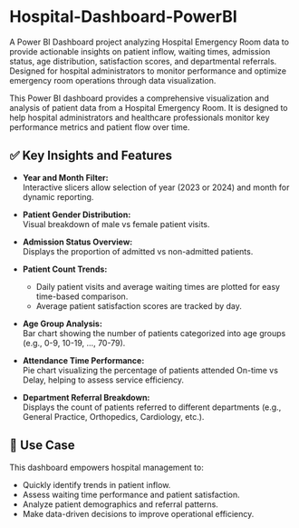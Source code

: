 # Hospital-Dashboard-PowerBI
A Power BI Dashboard project analyzing Hospital Emergency Room data to provide actionable insights on patient inflow, waiting times, admission status, age distribution, satisfaction scores, and departmental referrals. Designed for hospital administrators to monitor performance and optimize emergency room operations through data visualization.

This Power BI dashboard provides a comprehensive visualization and analysis of patient data from a Hospital Emergency Room. It is designed to help hospital administrators and healthcare professionals monitor key performance metrics and patient flow over time.

## ✅ Key Insights and Features

- **Year and Month Filter:**  
  Interactive slicers allow selection of year (2023 or 2024) and month for dynamic reporting.
  
- **Patient Gender Distribution:**  
  Visual breakdown of male vs female patient visits.

- **Admission Status Overview:**  
  Displays the proportion of admitted vs non-admitted patients.

- **Patient Count Trends:**  
  - Daily patient visits and average waiting times are plotted for easy time-based comparison.  
  - Average patient satisfaction scores are tracked by day.

- **Age Group Analysis:**  
  Bar chart showing the number of patients categorized into age groups (e.g., 0-9, 10-19, …, 70-79).
  
- **Attendance Time Performance:**  
  Pie chart visualizing the percentage of patients attended On-time vs Delay, helping to assess service efficiency.

- **Department Referral Breakdown:**  
  Displays the count of patients referred to different departments (e.g., General Practice, Orthopedics, Cardiology, etc.).

## 🎯 Use Case

This dashboard empowers hospital management to:
- Quickly identify trends in patient inflow.
- Assess waiting time performance and patient satisfaction.
- Analyze patient demographics and referral patterns.
- Make data-driven decisions to improve operational efficiency.
